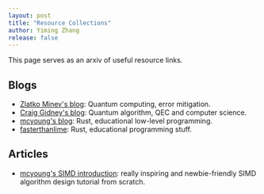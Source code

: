 ```yaml
---
layout: post
title: "Resource Collections"
author: Yiming Zhang
release: false
---
```


This page serves as an arxiv of useful resource links.

## Blogs

- [Zlatko Minev's blog](https://www.zlatko-minev.com/blog): Quantum computing, error mitigation.
- [Craig Gidney's blog](https://algassert.com/): Quantum algorithm, QEC and computer science.
- [mcyoung's blog](https://mcyoung.xyz/): Rust, educational low-level programming.
- [fasterthanlime](https://fasterthanli.me/): Rust, educational programming stuff.

## Articles

- [mcyoung's SIMD introduction](https://mcyoung.xyz/2023/11/27/simd-base64/#fnref:minus-true): really 
inspiring and newbie-friendly SIMD algorithm design tutorial from scratch.


